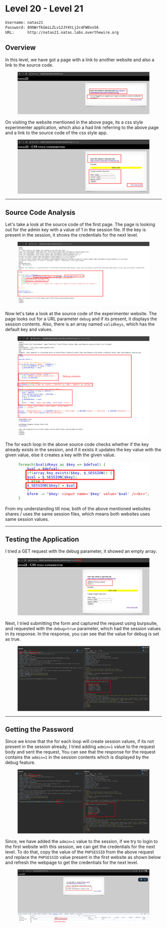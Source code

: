 # Level 20 - Level 21

```
Username: natas21
Password: 89OWrTkGmiLZLv12JY4tLj2c4FW0xn56
URL:      http://natas21.natas.labs.overthewire.org
```

## Overview

In this level, we have got a page with a link to another website and also a link to the source code.

<figure><img src="../.gitbook/assets/image (113).png" alt=""><figcaption></figcaption></figure>

On visiting the website mentioned in the above page, its a css style experimenter application, which also a had link referring to the above page and a link to the source code of the css style app.

<figure><img src="../.gitbook/assets/image (114).png" alt=""><figcaption></figcaption></figure>

***

## Source Code Analysis

Let's take a look at the source code of the first page. The page is looking out for the admin key with a value of 1 in the session file. If the key is present in the session, it shows the credentials for the next level.

<figure><img src="../.gitbook/assets/image (115).png" alt=""><figcaption></figcaption></figure>

Now let's take a look at the source code of the experimenter website. The page looks out for a URL parameter `debug` and if its present, it displays the session contents. Also, there is an array named `validkeys`, which has the default key and values.

<figure><img src="../.gitbook/assets/image (116).png" alt=""><figcaption></figcaption></figure>

The for each loop in the above source code checks whether if the key already exists in the session, and if it exists it updates the key value with the given value, else it creates a key with the given value.

<figure><img src="../.gitbook/assets/image (117).png" alt=""><figcaption></figcaption></figure>

From my understanding till now, both of the above mentioned websites shares / uses the same session files, which means both websites uses same session values.

***

## Testing the Application

I tried a GET request with the debug parameter, it showed an empty array.

<figure><img src="../.gitbook/assets/image (118).png" alt=""><figcaption></figcaption></figure>

Next, I tried submitting the form and captured the request using burpsuite, and requested with the `debug=true` parameter, which had the session values in its response. In the response, you can see that the value for debug is set as true.

<figure><img src="../.gitbook/assets/image (119).png" alt=""><figcaption></figcaption></figure>

***

## Getting the Password

Since we know that the for each loop will create session values, if its not present in the session already, I tried adding `admin=1` value to the request body and sent the request, You can see that the response for the request contains the `admin=1` in the session contents which is displayed by the debug feature.

<figure><img src="../.gitbook/assets/image (126).png" alt=""><figcaption></figcaption></figure>

Since, we have added the `admin=1` value to the session, if we try to login to the first website with this session, we can get the credentials for the next level. To do that, copy the value of the `PHPSESSID` from the above request and replace the `PHPSESSID` value present in the first website as shown below and refresh the webpage to get the credentials for the next level.

<figure><img src="../.gitbook/assets/image (125).png" alt=""><figcaption></figcaption></figure>
